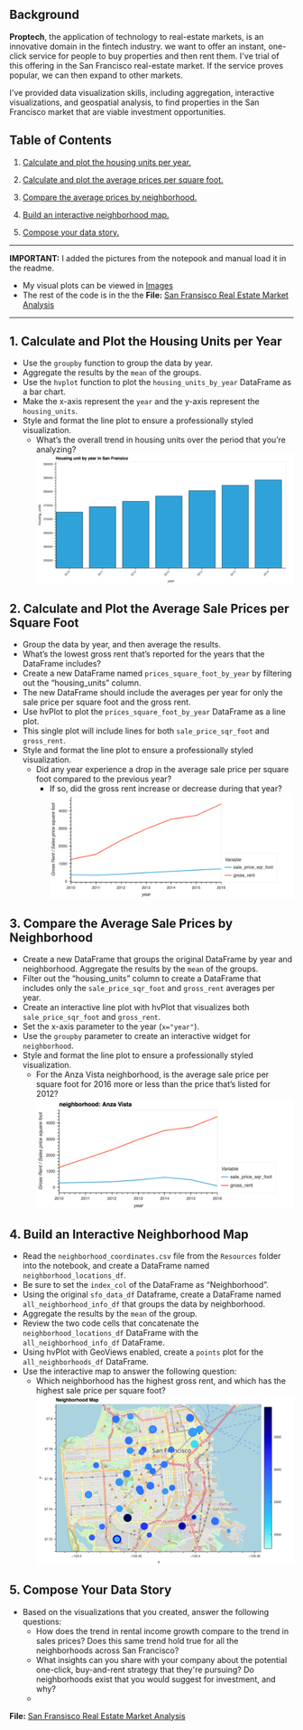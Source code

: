 <!---
<div> <img src="https://images.pexels.com/photos/1485894/pexels-photo-1485894.jpeg?auto=compress&cs=tinysrgb&w=1260&h=750&dpr=2" alt="Sim" align="center" width="100%"/>
</div>
-->
## Background

**Proptech**, the application of technology to real-estate markets, is an innovative domain in the fintech industry. we want to offer an instant, one-click service for people to buy properties and then rent them. I've trial of this offering in the San Francisco real-estate market. If the service proves popular, we can then expand to other markets.

I've provided data visualization skills, including aggregation, interactive visualizations, and geospatial analysis, to find properties in the San Francisco market that are viable investment opportunities.



## Table of Contents
1. [Calculate and plot the housing units per year.](#1-calculate-and-plot-the-housing-units-per-year)

2. [Calculate and plot the average prices per square foot.](#2-calculate-and-plot-the-average-sale-prices-per-square-foot)

3. [Compare the average prices by neighborhood.](#3-compare-the-average-sale-prices-by-neighborhood)

4. [Build an interactive neighborhood map.](#4-build-an-interactive-neighborhood-map)

5. [Compose your data story.](#5-compose-your-data-story)

- - - 

**IMPORTANT:** 
I added the pictures from the notepook and manual load it in the readme.
* My visual plots can be viewed in [Images](./Images/)
* The rest of the code is in the the **File:** [San Fransisco Real Estate Market Analysis](/san_francisco_housing.ipynb)

- - - 

## 1. Calculate and Plot the Housing Units per Year

* Use the `groupby` function to group the data by year. 
* Aggregate the results by the `mean` of the groups.
* Use the `hvplot` function to plot the `housing_units_by_year` DataFrame as a bar chart. 
* Make the x-axis represent the `year` and the y-axis represent the `housing_units`.
* Style and format the line plot to ensure a professionally styled visualization.
    * What’s the overall trend in housing units over the period that you’re analyzing?
    ![1](./Images/housing_units_by_year.png)

## 2. Calculate and Plot the Average Sale Prices per Square Foot

* Group the data by year, and then average the results. 
* What’s the lowest gross rent that’s reported for the years that the DataFrame includes?
* Create a new DataFrame named `prices_square_foot_by_year` by filtering out the “housing_units” column.
* The new DataFrame should include the averages per year for only the sale price per square foot and the gross rent.
* Use hvPlot to plot the `prices_square_foot_by_year` DataFrame as a line plot.
* This single plot will include lines for both `sale_price_sqr_foot` and `gross_rent`.
* Style and format the line plot to ensure a professionally styled visualization.
    * Did any year experience a drop in the average sale price per square foot compared to the previous year?
        * If so, did the gross rent increase or decrease during that year?
        ![2](./Images/avg_sale_price_gross_rent.png)

## 3. Compare the Average Sale Prices by Neighborhood

* Create a new DataFrame that groups the original DataFrame by year and neighborhood. Aggregate the results by the `mean` of the groups.
* Filter out the “housing_units” column to create a DataFrame that includes only the `sale_price_sqr_foot` and `gross_rent` averages per year.
* Create an interactive line plot with hvPlot that visualizes both `sale_price_sqr_foot` and `gross_rent`. 
* Set the x-axis parameter to the year (`x="year"`). 
* Use the `groupby` parameter to create an interactive widget for `neighborhood`.
* Style and format the line plot to ensure a professionally styled visualization.
    * For the Anza Vista neighborhood, is the average sale price per square foot for 2016 more or less than the price that’s listed for 2012?
    ![3](./Images/Anza.png)

## 4. Build an Interactive Neighborhood Map

* Read the `neighborhood_coordinates.csv` file from the `Resources` folder into the notebook, and create a DataFrame named `neighborhood_locations_df`. 
* Be sure to set the `index_col` of the DataFrame as “Neighborhood”.
* Using the original `sfo_data_df` Dataframe, create a DataFrame named `all_neighborhood_info_df` that groups the data by neighborhood. 
* Aggregate the results by the `mean` of the group.
* Review the two code cells that concatenate the `neighborhood_locations_df` DataFrame with the `all_neighborhood_info_df` DataFrame. 
* Using hvPlot with GeoViews enabled, create a `points` plot for the `all_neighborhoods_df` DataFrame. 
* Use the interactive map to answer the following question: 
    * Which neighborhood has the highest gross rent, and which has the highest sale price per square foot?
    ![4](./Images/geoviews_plot.png)

## 5. Compose Your Data Story

* Based on the visualizations that you created, answer the following questions:
    * How does the trend in rental income growth compare to the trend in sales prices? Does this same trend hold true for all the neighborhoods across San Francisco?
    * What insights can you share with your company about the potential one-click, buy-and-rent strategy that they're pursuing? Do neighborhoods exist that you would suggest for investment, and why?
    * 

**File:** [San Fransisco Real Estate Market Analysis](/san_francisco_housing.ipynb)
